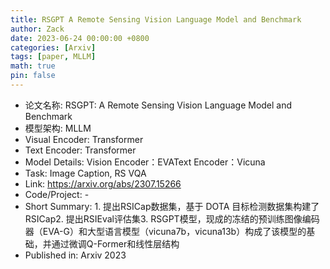 ```yaml
---
title: RSGPT A Remote Sensing Vision Language Model and Benchmark
author: Zack
date: 2023-06-24 00:00:00 +0800
categories: [Arxiv]
tags: [paper, MLLM]
math: true
pin: false
---
```

- 论文名称: RSGPT: A Remote Sensing Vision Language Model and Benchmark
- 模型架构: MLLM
- Visual Encoder: Transformer
- Text Encoder: Transformer
- Model Details: Vision Encoder：EVAText Encoder：Vicuna
- Task: Image Caption, RS VQA
- Link: https://arxiv.org/abs/2307.15266
- Code/Project: -
- Short Summary: 1. 提出RSICap数据集，基于 DOTA 目标检测数据集构建了 RSICap2. 提出RSIEval评估集3. RSGPT模型，现成的冻结的预训练图像编码器（EVA-G）和大型语言模型（vicuna7b，vicuna13b）构成了该模型的基础，并通过微调Q-Former和线性层结构
- Published in: Arxiv 2023
